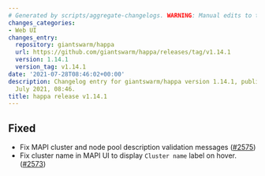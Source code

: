 ```yaml
---
# Generated by scripts/aggregate-changelogs. WARNING: Manual edits to this files will be overwritten.
changes_categories:
- Web UI
changes_entry:
  repository: giantswarm/happa
  url: https://github.com/giantswarm/happa/releases/tag/v1.14.1
  version: 1.14.1
  version_tag: v1.14.1
date: '2021-07-28T08:46:02+00:00'
description: Changelog entry for giantswarm/happa version 1.14.1, published on 28
  July 2021, 08:46.
title: happa release v1.14.1
---
```


## Fixed

- Fix MAPI cluster and node pool description validation messages ([#2575](https://github.com/giantswarm/happa/pull/2575))
- Fix cluster name in MAPI UI to display `Cluster name` label on hover. ([#2573](https://github.com/giantswarm/happa/pull/2573))

